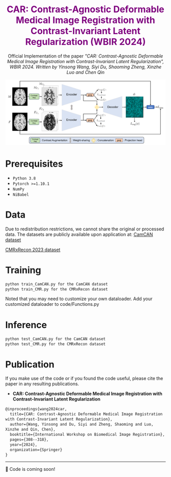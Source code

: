 <h1 align="center">
  <font color="purple">
    CAR: Contrast-Agnostic Deformable Medical Image Registration with Contrast-Invariant Latent Regularization (WBIR 2024)
  </font>
</h1>

<p align="center">
  Official Implementation of the paper  
  <i>"CAR: Contrast-Agnostic Deformable Medical Image Registration with Contrast-Invariant Latent Regularization", WBIR 2024. Written by Yinsong Wang, Siyi Du, Shaoming Zheng, Xinzhe Luo and Chen Qin</i>
</p>

<p align="center">
  <img src="network.png" alt="network" width="1000"/>
</p>

# Prerequisites
- `Python 3.8`
- `Pytorch >=1.10.1`
- `NumPy`
- `NiBabel`

# Data
Due to redistribution restrictions, we cannot share the original or processed data. The datasets are publicly available upon application at:
[CamCAN dataset](https://opendata.mrc-cbu.cam.ac.uk/projects/camcan/)

[CMRxRecon 2023 dataset](https://cmrxrecon.github.io/Home.html)

# Training
```
python train_CamCAN.py for the CamCAN dataset
python train_CMR.py for the CMRxRecon dataset
```
Noted that you may need to customize your own dataloader. Add your customized dataloader to code/Functions.py

# Inference
```
python test_CamCAN.py for the CamCAN dataset
python test_CMR.py for the CMRxRecon dataset
```

# Publication
If you make use of the code or if you found the code useful, please cite the paper in any resulting publications.
- **CAR: Contrast-Agnostic Deformable Medical Image Registration with Contrast-Invariant Latent Regularization**  
```
@inproceedings{wang2024car,
  title={CAR: Contrast-Agnostic Deformable Medical Image Registration with Contrast-Invariant Latent Regularization},
  author={Wang, Yinsong and Du, Siyi and Zheng, Shaoming and Luo, Xinzhe and Qin, Chen},
  booktitle={International Workshop on Biomedical Image Registration},
  pages={308--318},
  year={2024},
  organization={Springer}
}
```

---

🚧 Code is coming soon!

